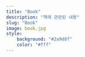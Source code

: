 ```yaml
---
title: "Book"
description: "책에 관련된 내용"
slug: "Book"
image: book.jpg
style:
    background: "#2a9d8f"
    color: "#fff"
---
```

